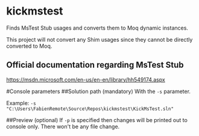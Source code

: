 # kickmstest
Finds MsTest Stub usages and converts them to Moq dynamic instances.

This project will not convert any Shim usages since they cannot be directly converted to Moq.
## Official documentation regarding MsTest Stub
https://msdn.microsoft.com/en-us/en-en/library/hh549174.aspx

#Console parameters
##Solution path (mandatory)
With the `-s` parameter.

Example:
`-s "C:\Users\FabienRemote\Source\Repos\kickmstest\KickMsTest.sln"`

##Preview (optional)
If `-p` is specified then changes will be printed out to console only. There won't be any file change.
